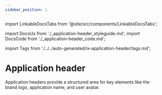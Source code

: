 ```yaml
---
sidebar_position: 1
---
```

import LinkableDocsTabs from '@site/src/components/LinkableDocsTabs';

import DocsUx from './\_application-header_styleguide.md';
import DocsCode from './\_application-header_code.md';

import Tags from './../../auto-generated/ix-application-header/tags.md';

# Application header

<Tags />

<!-- introduction start -->
Application headers provide a structured area for key elements like the brand logo, application name, and user avatar.
<!-- introduction end -->

<LinkableDocsTabs>
  <DocsUx />
  <DocsCode />
</LinkableDocsTabs>
